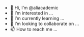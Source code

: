 - 👋 Hi, I’m @aliacademic
- 👀 I’m interested in ...
- 🌱 I’m currently learning ...
- 💞️ I’m looking to collaborate on ...
- 📫 How to reach me ...

<!---
aliacademic/aliacademic is a ✨ special ✨ repository because its `README.md` (this file) appears on your GitHub profile.
You can click the Preview link to take a look at your changes.
--->
